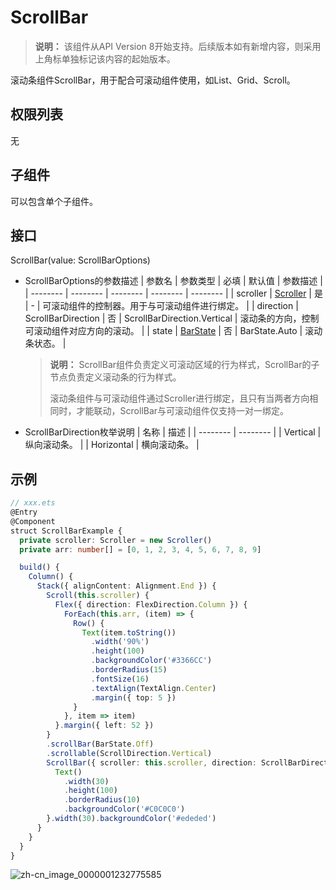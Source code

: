 # ScrollBar

>  **说明：**
> 该组件从API Version 8开始支持。后续版本如有新增内容，则采用上角标单独标记该内容的起始版本。


滚动条组件ScrollBar，用于配合可滚动组件使用，如List、Grid、Scroll。


## 权限列表

无


## 子组件

可以包含单个子组件。


## 接口

ScrollBar(value: ScrollBarOptions)

- ScrollBarOptions的参数描述
  | 参数名 | 参数类型 | 必填 | 默认值 | 参数描述 |
  | -------- | -------- | -------- | -------- | -------- |
  | scroller | [Scroller](ts-container-scroll.md#scroller) | 是 | - | 可滚动组件的控制器。用于与可滚动组件进行绑定。 |
  | direction | ScrollBarDirection | 否 | ScrollBarDirection.Vertical | 滚动条的方向，控制可滚动组件对应方向的滚动。 |
  | state | [BarState](ts-appendix-enums.md#barstate) | 否 | BarState.Auto | 滚动条状态。 |

  >  **说明：**
  > ScrollBar组件负责定义可滚动区域的行为样式，ScrollBar的子节点负责定义滚动条的行为样式。
  > 
  > 滚动条组件与可滚动组件通过Scroller进行绑定，且只有当两者方向相同时，才能联动，ScrollBar与可滚动组件仅支持一对一绑定。

- ScrollBarDirection枚举说明
  | 名称 | 描述 | 
  | -------- | -------- |
  | Vertical | 纵向滚动条。 | 
  | Horizontal | 横向滚动条。 |


## 示例

```ts
// xxx.ets
@Entry
@Component
struct ScrollBarExample {
  private scroller: Scroller = new Scroller()
  private arr: number[] = [0, 1, 2, 3, 4, 5, 6, 7, 8, 9]

  build() {
    Column() {
      Stack({ alignContent: Alignment.End }) {
        Scroll(this.scroller) {
          Flex({ direction: FlexDirection.Column }) {
            ForEach(this.arr, (item) => {
              Row() {
                Text(item.toString())
                  .width('90%')
                  .height(100)
                  .backgroundColor('#3366CC')
                  .borderRadius(15)
                  .fontSize(16)
                  .textAlign(TextAlign.Center)
                  .margin({ top: 5 })
              }
            }, item => item)
          }.margin({ left: 52 })
        }
        .scrollBar(BarState.Off)
        .scrollable(ScrollDirection.Vertical)
        ScrollBar({ scroller: this.scroller, direction: ScrollBarDirection.Vertical,state: BarState.Auto }) {
          Text()
            .width(30)
            .height(100)
            .borderRadius(10)
            .backgroundColor('#C0C0C0')
        }.width(30).backgroundColor('#ededed')
      }
    }
  }
}
```


![zh-cn_image_0000001232775585](figures/zh-cn_image_0000001232775585.gif)
